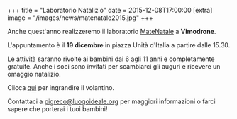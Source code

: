 +++
title = "Laboratorio Natalizio"
date = 2015-12-08T17:00:00
[extra]
image = "/images/news/matenatale2015.jpg"
+++

Anche quest'anno realizzeremo il laboratorio [MateNatale][2] a **Vimodrone**.

L'appuntamento è il **19 dicembre** in piazza Unità d'Italia a partire dalle 15.30.

Le attività saranno rivolte ai bambini dai 6 agli 11 anni e completamente gratuite.
Anche i soci sono invitati per scambiarci gli auguri e ricevere un omaggio natalizio.

Clicca <a href="/volantini/volantino-matenatale2015.png" target='_blank'>qui</a> per ingrandire il volantino.



Contattaci a [pigreco@luogoideale.org][1] per maggiori informazioni o farci sapere che porterai i tuoi bambini!

[1]: mailto:pigreco@luogoideale.org
[2]: http://pigreco.luogoideale.org/#mate-natale
